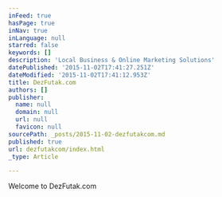 ```yaml
---
inFeed: true
hasPage: true
inNav: true
inLanguage: null
starred: false
keywords: []
description: 'Local Business & Online Marketing Solutions'
datePublished: '2015-11-02T17:41:27.251Z'
dateModified: '2015-11-02T17:41:12.953Z'
title: DezFutak.com
authors: []
publisher:
  name: null
  domain: null
  url: null
  favicon: null
sourcePath: _posts/2015-11-02-dezfutakcom.md
published: true
url: dezfutakcom/index.html
_type: Article

---
```

Welcome to DezFutak.com